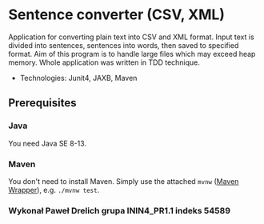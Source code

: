 # Sentence converter (CSV, XML)

Application for converting plain text into CSV and XML format. Input text is divided into sentences, sentences into
words, then saved to specified format. Aim of this program is to handle large files which may exceed heap memory. Whole
application was written in TDD technique.

* Technologies: Junit4, JAXB, Maven

## Prerequisites

### Java

You need Java SE 8-13.

### Maven

You don't need to install Maven. Simply use the attached `mvnw` ([Maven Wrapper]), e.g. `./mvnw test`.

[Maven Wrapper]: https://github.com/takari/maven-wrapper

### Wykonał Paweł Drelich grupa ININ4_PR1.1 indeks 54589